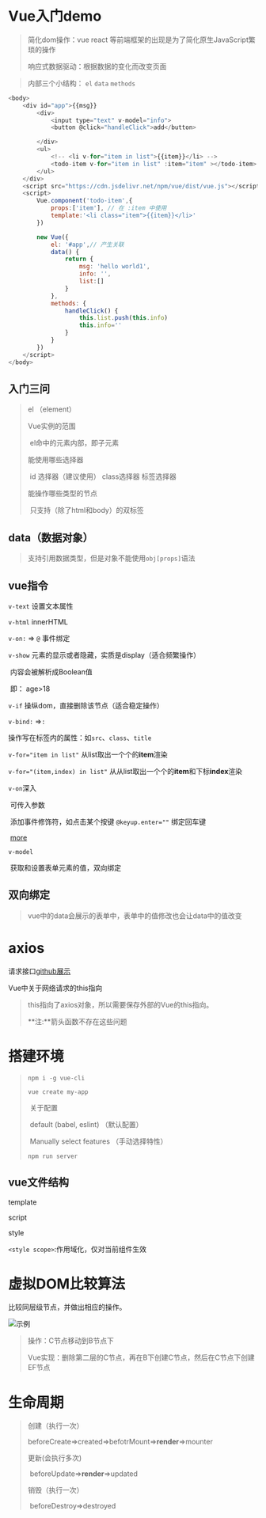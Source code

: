 # Vue入门demo

> 简化dom操作：vue react 等前端框架的出现是为了简化原生JavaScript繁琐的操作
>
> 响应式数据驱动：根据数据的变化而改变页面

> 内部三个小结构： `el` `data` `methods`

```JavaScript
<body>
    <div id="app">{{msg}}
        <div>
            <input type="text" v-model="info">
            <button @click="handleClick">add</button>

        </div>
        <ul>
            <!-- <li v-for="item in list">{{item}}</li> -->
            <todo-item v-for="item in list" :item="item" ></todo-item>
        </ul>
    </div>
    <script src="https://cdn.jsdelivr.net/npm/vue/dist/vue.js"></script>
    <script>
        Vue.component('todo-item',{
            props:['item'], // 在 :item 中使用
            template:'<li class="item">{{item}}</li>'
        })

        new Vue({
            el: '#app',// 产生关联
            data() {
                return {
                    msg: 'hello world1',
                    info: '',
                    list:[]
                }
            },
            methods: {
                handleClick() {
                    this.list.push(this.info)
                    this.info=''
                }
            }
        })
    </script>
</body>
```

## 入门三问

> el （element）
>
> Vue实例的范围
>
> ​	el命中的元素内部，即子元素
>
> 能使用哪些选择器
>
> ​	id 选择器（建议使用） class选择器 标签选择器
>
> 能操作哪些类型的节点
>
> ​	只支持（除了html和body）的双标签

## data（数据对象）

> 支持引用数据类型，但是对象不能使用`obj[props]`语法

## vue指令

`v-text` 设置文本属性  

`v-html` innerHTML

`v-on:` => `@` 事件绑定



`v-show` 元素的显示或者隐藏，实质是display（适合频繁操作）

​	内容会被解析成Boolean值

​	即： age>18 

`v-if` 操纵dom，直接删除该节点（适合稳定操作）

`v-bind:` =>`:`

​	操作写在标签内的属性：如`src`、`class`、`title`



`v-for="item in list"`   从list取出一个个的**item**渲染

`v-for="(item,index) in list"`   从从list取出一个个的**item**和下标**index**渲染



`v-on`深入

​	可传入参数

​	添加事件修饰符，如点击某个按键		`@keyup.enter=""` 绑定回车键

​	[more](https://cn.vuejs.org/v2/guide/events.html#%E4%BA%8B%E4%BB%B6%E4%BF%AE%E9%A5%B0%E7%AC%A6)

`v-model`

​	获取和设置表单元素的值，双向绑定

## 双向绑定

> vue中的data会展示的表单中，表单中的值修改也会让data中的值改变

# axios

请求接口[github展示](https://github.com/AutumnFish/testApi)

Vue中关于网络请求的this指向

> this指向了axios对象，所以需要保存外部的Vue的this指向。
>
> **注:**箭头函数不存在这些问题

# 搭建环境

> `npm i -g vue-cli`
>
> `vue create my-app`
>
> ​	关于配置
>
> ​		default (babel, eslint)  （默认配置）
>
>   ​		Manually select features  （手动选择特性）
>
> `npm run server`

## vue文件结构

template

script

style

`<style scope>`:作用域化，仅对当前组件生效

# 虚拟DOM比较算法

比较同层级节点，并做出相应的操作。

![示例](https://zoulam-pic-repo.oss-cn-beijing.aliyuncs.com/img/image-20200816120859296.png)

> 操作：C节点移动到B节点下
>
> ​	Vue实现：删除第二层的C节点，再在B下创建C节点，然后在C节点下创建EF节点

# 生命周期

> 创建（执行一次）
>
> ​	beforeCreate=>created=>befotrMount=>**render**=>mounter
>
> 更新(会执行多次)
>
> ​	beforeUpdate=>**render**=>updated
>
> 销毁（执行一次）
>
> ​	beforeDestroy=>destroyed